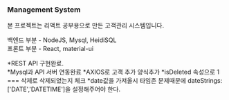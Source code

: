 ### Management System
본 프로젝트는 리액트 공부용으로 만든 고객관리 시스템입니다.

백엔드 부분 - NodeJS, Mysql, HeidiSQL  
프론트 부분 - React, material-ui

*REST API 구현완료.  
*Mysql과 API 서버 연동완료
*AXIOS로 고객 추가 양식추가
*isDeleted 속성으로 1 === 삭제로 삭제되었는지 체크
*date값을 가져올시 타임존 문제때문에 dateStrings: ['DATE','DATETIME']을 설정해주어야 한다.